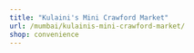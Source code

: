 ```yaml
---
title: "Kulaini's Mini Crawford Market"
url: /mumbai/kulainis-mini-crawford-market/
shop: convenience
---
```

